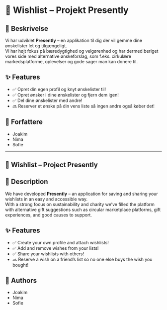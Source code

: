 # 📘 Wishlist – Projekt Presently

## 📝 Beskrivelse

Vi har udviklet **Presently** – en applikation til dig der vil gemme dine ønskelister let og tilgængeligt.  
Vi har højt fokus på bæredygtighed og velgørenhed og har dermed beriget vores side med alternative ønskeforslag, som f.eks. cirkulære markedsplatforme, oplevelser og gode sager man kan donere til.

## ✨ Features

- ✅ Opret din egen profil og knyt ønskelister til!
- ✅ Opret ønsker i dine ønskelister og fjern dem igen!
- ✅ Del dine ønskelister med andre!
- 🔜 Reserver et ønske på din vens liste så ingen andre også køber det!

## 👥 Forfattere

- Joakim  
- Nima  
- Sofie

---

## 📘 Wishlist – Project Presently

## 📝 Description

We have developed **Presently** – an application for saving and sharing your wishlists in an easy and accessible way.  
With a strong focus on sustainability and charity we’ve filled the platform with alternative gift suggestions such as circular marketplace platforms, gift experiences, and good causes to support.

## ✨ Features

- ✅ Create your own profile and attach wishlists!
- ✅ Add and remove wishes from your lists!
- ✅ Share your wishlists with others!
- 🔜 Reserve a wish on a friend’s list so no one else buys the wish you bought!

## 👥 Authors

- Joakim  
- Nima  
- Sofie
